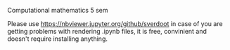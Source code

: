 Computational mathematics 5 sem

Please use https://nbviewer.jupyter.org/github/sverdoot in case of you are getting problems with rendering .ipynb files, it is free, convinient and doesn't require installing anything. 
